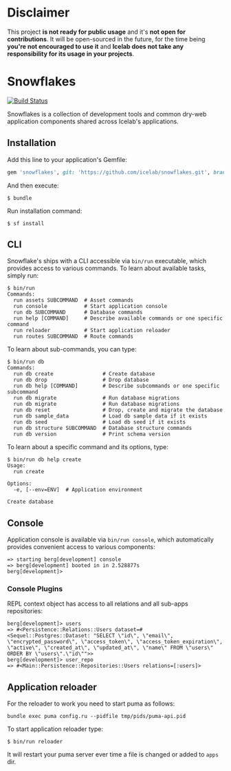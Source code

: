 # Disclaimer

This project **is not ready for public usage** and it's **not open for contributions**. It will be open-sourced in the future, for the time being **you're not encouraged to use it** and **Icelab does not take any responsibility for its usage in your projects**.

# Snowflakes

[![Build Status](https://travis-ci.org/icelab/snowflakes.svg?branch=master)](https://travis-ci.org/icelab/snowflakes)

Snowflakes is a collection of development tools and common dry-web application components shared across Icelab's applications.

## Installation

Add this line to your application's Gemfile:

```ruby
gem 'snowflakes', git: 'https://github.com/icelab/snowflakes.git', branch: 'master'
```

And then execute:

```
$ bundle
```

Run installation command:

```
$ sf install
```

## CLI

Snowflake's ships with a CLI accessible via `bin/run` executable, which provides access to various commands.
To learn about available tasks, simply run:

```
$ bin/run
Commands:
  run assets SUBCOMMAND  # Asset commands
  run console            # Start application console
  run db SUBCOMMAND      # Database commands
  run help [COMMAND]     # Describe available commands or one specific command
  run reloader           # Start application reloader
  run routes SUBCOMMAND  # Route commands
```

To learn about sub-commands, you can type:

```
$ bin/run db
Commands:
  run db create                # Create database
  run db drop                  # Drop database
  run db help [COMMAND]        # Describe subcommands or one specific subcommand
  run db migrate               # Run database migrations
  run db migrate               # Run database migrations
  run db reset                 # Drop, create and migrate the database
  run db sample_data           # Load db sample data if it exists
  run db seed                  # Load db seed if it exists
  run db structure SUBCOMMAND  # Database structure commands
  run db version               # Print schema version
```

To learn about a specific command and its options, type:

```
$ bin/run db help create
Usage:
  run create

Options:
  -e, [--env=ENV]  # Application environment

Create database
```

## Console

Application console is available via `bin/run console`, which automatically provides convenient access to various components:

```
=> starting berg[development] console
=> berg[development] booted in in 2.528877s
berg[development]>
```

### Console Plugins

REPL context object has access to all relations and all sub-apps repositories:

```
berg[development]> users
=> #<Persistence::Relations::Users dataset=#<Sequel::Postgres::Dataset: "SELECT \"id\", \"email\", \"encrypted_password\", \"access_token\", \"access_token_expiration\", \"active\", \"created_at\", \"updated_at\", \"name\" FROM \"users\" ORDER BY \"users\".\"id\"">>
berg[development]> user_repo
=> #<Main::Persistence::Repositories::Users relations=[:users]>
```

## Application reloader

For the reloader to work you need to start puma as follows:

```
bundle exec puma config.ru --pidfile tmp/pids/puma-api.pid
```

To start application reloader type:

```
$ bin/run reloader
```

It will restart your puma server ever time a file is changed or added to `apps` dir.
